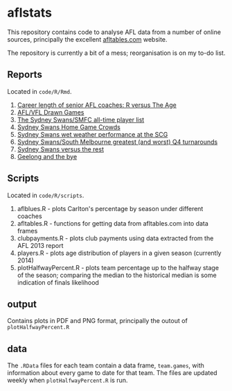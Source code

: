 # aflstats
This repository contains code to analyse AFL data from a number of online sources, principally the excellent [afltables.com](http://afltables.com/afl/afl_index.html) website.

The repository is currently a bit of a mess; reorganisation is on my to-do list.

## Reports
Located in `code/R/Rmd`.

1. [Career length of senior AFL coaches: R versus The Age](https://github.com/neilfws/aflstats/blob/master/code/R/Rmd/coaches_career_length/coaches.md)
1. [AFL/VFL Drawn Games](https://github.com/neilfws/aflstats/blob/master/code/R/Rmd/drawn_games/drawn_games.md)
1. [The Sydney Swans/SMFC all-time player list](https://github.com/neilfws/aflstats/blob/master/code/R/Rmd/swans_alltime_players/swans_alltime.md)
1. [Sydney Swans Home Game Crowds](https://github.com/neilfws/aflstats/blob/master/code/R/Rmd/swans_home_crowd/swans_home_crowd.md)
1. [Sydney Swans wet weather performance at the SCG](https://github.com/neilfws/aflstats/blob/master/code/R/Rmd/swans_scg_rain/scg_rain.md)
1. [Sydney Swans/South Melbourne greatest (and worst) Q4 turnarounds](https://github.com/neilfws/aflstats/blob/master/code/R/Rmd/swans_turnarounds/turnaround.md)
1. [Sydney Swans versus the rest](https://github.com/neilfws/aflstats/blob/master/code/R/Rmd/swans_versus_x/swans_versus_x.md)
1. [Geelong and the bye](https://github.com/neilfws/aflstats/blob/master/code/R/Rmd/bye_scoring/bye_scoringmd)

## Scripts
Located in `code/R/scripts`.

1. aflblues.R - plots Carlton's percentage by season under different coaches
1. afltables.R - functions for getting data from afltables.com into data frames
1. clubpayments.R - plots club payments using data extracted from the AFL 2013 report
1. players.R - plots age distribution of players in a given season (currently 2014)
1. plotHalfwayPercent.R - plots team percentage up to the halfway stage of the season; comparing the median to the historical median is some indication of finals likelihood

## output
Contains plots in PDF and PNG format, principally the outout of `plotHalfwayPercent.R`

## data
The `.RData` files for each team contain a data frame, `team.games`, with information about every game to date for that team. The files are updated weekly when `plotHalfwayPercent.R` is run.
